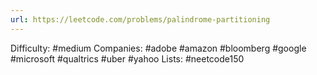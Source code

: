 ```yaml
---
url: https://leetcode.com/problems/palindrome-partitioning
---
```


Difficulty: #medium
Companies: #adobe #amazon #bloomberg #google #microsoft #qualtrics #uber #yahoo
Lists: #neetcode150